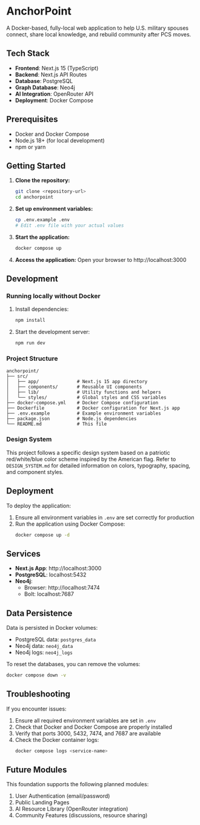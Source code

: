 # AnchorPoint

A Docker-based, fully-local web application to help U.S. military spouses connect, share local knowledge, and rebuild community after PCS moves.

## Tech Stack

- **Frontend**: Next.js 15 (TypeScript)
- **Backend**: Next.js API Routes
- **Database**: PostgreSQL
- **Graph Database**: Neo4j
- **AI Integration**: OpenRouter API
- **Deployment**: Docker Compose

## Prerequisites

- Docker and Docker Compose
- Node.js 18+ (for local development)
- npm or yarn

## Getting Started

1. **Clone the repository:**
   ```bash
   git clone <repository-url>
   cd anchorpoint
   ```

2. **Set up environment variables:**
   ```bash
   cp .env.example .env
   # Edit .env file with your actual values
   ```

3. **Start the application:**
   ```bash
   docker compose up
   ```

4. **Access the application:**
   Open your browser to http://localhost:3000

## Development

### Running locally without Docker

1. Install dependencies:
   ```bash
   npm install
   ```

2. Start the development server:
   ```bash
   npm run dev
   ```

### Project Structure

```
anchorpoint/
├── src/
│   ├── app/              # Next.js 15 app directory
│   ├── components/       # Reusable UI components
│   ├── lib/              # Utility functions and helpers
│   └── styles/           # Global styles and CSS variables
├── docker-compose.yml    # Docker Compose configuration
├── Dockerfile            # Docker configuration for Next.js app
├── .env.example          # Example environment variables
├── package.json          # Node.js dependencies
└── README.md             # This file
```

### Design System

This project follows a specific design system based on a patriotic red/white/blue color scheme inspired by the American flag. Refer to `DESIGN_SYSTEM.md` for detailed information on colors, typography, spacing, and component styles.

## Deployment

To deploy the application:

1. Ensure all environment variables in `.env` are set correctly for production
2. Run the application using Docker Compose:
   ```bash
   docker compose up -d
   ```

## Services

- **Next.js App**: http://localhost:3000
- **PostgreSQL**: localhost:5432
- **Neo4j**: 
  - Browser: http://localhost:7474
  - Bolt: localhost:7687

## Data Persistence

Data is persisted in Docker volumes:
- PostgreSQL data: `postgres_data`
- Neo4j data: `neo4j_data`
- Neo4j logs: `neo4j_logs`

To reset the databases, you can remove the volumes:
```bash
docker compose down -v
```

## Troubleshooting

If you encounter issues:

1. Ensure all required environment variables are set in `.env`
2. Check that Docker and Docker Compose are properly installed
3. Verify that ports 3000, 5432, 7474, and 7687 are available
4. Check the Docker container logs:
   ```bash
   docker compose logs <service-name>
   ```

## Future Modules

This foundation supports the following planned modules:
1. User Authentication (email/password)
2. Public Landing Pages
3. AI Resource Library (OpenRouter integration)
4. Community Features (discussions, resource sharing)